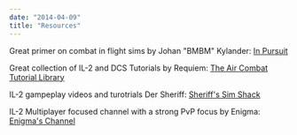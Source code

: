```yaml
---
date: "2014-04-09"
title: "Resources"
---
```


Great primer on combat in flight sims by Johan "BMBM" Kylander:
[In Pursuit](http://www.virtualpilots.fi/feature/lento_ohjeet/inpursuit/inpursuit.pdf)

Great collection of IL-2 and DCS Tutorials by Requiem:
[The Air Combat Tutorial Library](https://www.youtube.com/channel/UCwV5RLX7mkaDy5gTIiuwGmg)

IL-2 gampeplay videos and turotrials Der Sheriff:
[Sheriff's Sim Shack](https://www.youtube.com/channel/UCEOoU9PxkXEmsFdzrbvx37A)

IL-2 Multiplayer focused channel with a strong PvP focus by Enigma:
[Enigma's Channel](https://www.youtube.com/user/Dominus89)



